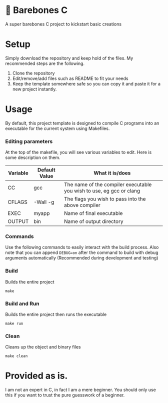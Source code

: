 # 🦴 Barebones C
A super barebones C project to kickstart basic creations

# Setup
Simply download the repository and keep hold of the files. My recommended steps are the following.

1. Clone the repository
2. Edit/remove/add files such as README to fit your needs
3. Keep the template somewhere safe so you can copy it and paste it for a new project instantly.

# Usage
By default, this project template is designed to compile C programs into an executable for the current system using Makefiles.

### Editing parameters
At the top of the makefile, you will see various variables to edit. Here is some description on them.

| Variable | Default Value | What it is/does |
| --- | --- | --- |
| CC | gcc | The name of the compiler executable you wish to use, eg gcc or clang |
| CFLAGS | -Wall -g | The flags you wish to pass into the above compiler |
| EXEC | myapp | Name of final executable |
| OUTPUT | bin | Name of output directory |

### Commands
Use the following commands to easily interact with the build process. Also note that you can append `DEBUG=on` after the command to build with debug arguments automatically (Recommended during development and testing)

### Build 
Builds the entire project
```
make
```

### Build and Run
Builds the entire project then runs the executable
```
make run
```

### Clean
Cleans up the object and binary files
```
make clean
```

# Provided as is.
I am not an expert in C, in fact I am a mere beginner. You should only use this if you want to trust the pure guesswork of a beginner. 